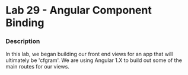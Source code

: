 # Lab 29 - Angular Component Binding

### Description
In this lab, we began building our front end views for an app that will ultimately be 'cfgram'. We are using Angular 1.X to build out some of the main routes for our views.
